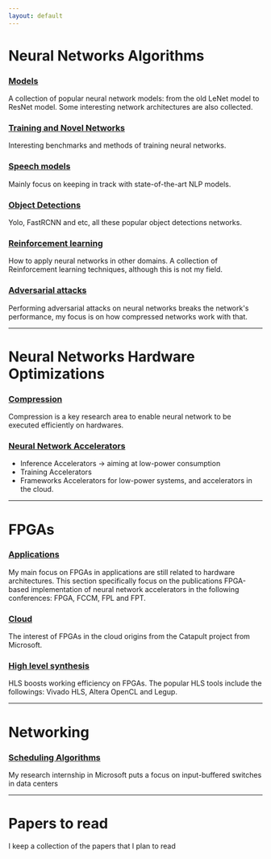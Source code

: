 ```yaml
---
layout: default
---
```


# [](#nn)Neural Networks Algorithms

### [Models](/blog/papers/nn_models/model_summary.html)
A collection of popular neural network models: from the old LeNet model to ResNet model.
Some interesting network architectures are also collected.

### [ Training and Novel Networks](/blog/papers/train/train_summary.html)
Interesting benchmarks and methods of training neural networks.

### [ Speech models](/blog/papers/speech/speech.html)
Mainly focus on keeping in track with state-of-the-art NLP models.

### [Object Detections](/blog/papers/detect/detect.html)
Yolo, FastRCNN and etc, all these popular object detections networks.


### [Reinforcement learning](/blog/papers/nn_app/app_summary.html)
How to apply neural networks in other domains.
A collection of Reinforcement learning techniques, although this is not my field.


### [Adversarial attacks](/blog/papers/attack/attack.html)
Performing adversarial attacks on neural networks breaks the network's
performance, my focus is on how compressed networks work with that.

***

# [](#nn)Neural Networks Hardware Optimizations
### [Compression](/blog/papers/compression/compression.html)
Compression is a key research area to enable neural network to be executed efficiently on hardwares.

### [Neural Network Accelerators](/blog/papers/nn_accelerator/acc_summary.html)
* Inference Accelerators -> aiming at low-power consumption
* Training Accelerators
* Frameworks
Accelerators for low-power systems, and accelerators in the cloud.

***

# [](#fpga)FPGAs
### [Applications](/blog/papers/fpga/fpga_nn.html)
My main focus on FPGAs in applications are still related to hardware architectures. This section specifically focus on the publications FPGA-based implementation of neural network accelerators in the following conferences: FPGA, FCCM, FPL and FPT.

### [Cloud](/blog/papers/fpga/fpga_cloud.html)
The interest of FPGAs in the cloud origins from the Catapult project from Microsoft.

### [High level synthesis](/blog/papers/fpga/fpga_hls.html)
HLS boosts working efficiency on FPGAs. The popular HLS tools include the followings: Vivado HLS, Altera OpenCL and Legup.

***

# [](#networking)Networking
### [Scheduling Algorithms](/blog/papers/others/scheduling.html)
My research internship in Microsoft puts a focus on input-buffered switches in data centers

***

# [](#others)Papers to read
I keep a collection of the papers that I plan to read
